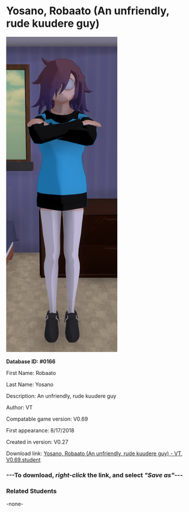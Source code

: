 # Yosano, Robaato (An unfriendly, rude kuudere guy)

<img src="../../Files/Images/Yosano, Robaato (An unfriendly, rude kuudere guy).png" title="Yosano, Robaato (An unfriendly, rude kuudere guy) - VT, V0.69">

**Database ID: #0166**

First Name: Robaato

Last Name: Yosano

Description: An unfriendly, rude kuudere guy

Author: VT

Compatable game version: V0.69

First appearance: 8/17/2018

Created in version: V0.27

Download link: <a href="https://raw.githubusercontent.com/Arbiter1223/Daigaku-Gurashi-Custom-Students/master/Files/Student%20Files/Yosano%2C%20Robaato%20(An%20unfriendly%2C%20rude%20kuudere%20guy)%20-%20VT%2C%20V0.69.student">Yosano, Robaato (An unfriendly, rude kuudere guy) - VT, V0.69.student</a>

### ---**To download, _right-click_ the link, and select _"Save as"_**---

### Related Students

-none-
